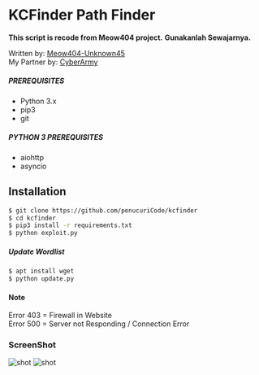 # KCFinder Path Finder
**This script is recode from Meow404 project.**
**Gunakanlah Sewajarnya.**

Written by: [Meow404-Unknown45](https://github.com/penucuriCode) <br />
My Partner by: [CyberArmy](https://www.cyberarmy.id/en)

##### PREREQUISITES
* Python 3.x 
* pip3
* git

##### PYTHON 3 PREREQUISITES
* aiohttp
* asyncio

## Installation
```sh
$ git clone https://github.com/penucuriCode/kcfinder
$ cd kcfinder
$ pip3 install -r requirements.txt
$ python exploit.py
```
##### Update Wordlist
```sh
$ apt install wget
$ python update.py
```
#### Note
Error 403 = Firewall in Website <br />
Error 500 = Server not Responding / Connection Error

### ScreenShot
![shot](https://imgur.com/6dqStBX.png)
![shot](https://i.imgur.com/UgZ3dLf.png)

